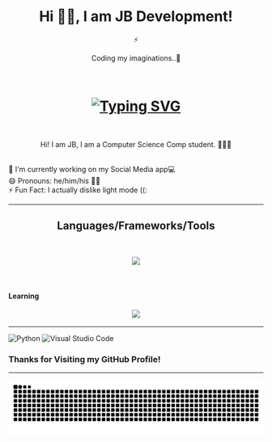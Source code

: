 <h1 align="center"> Hi 👋🏻, I am JB Development! </br> 
</h1>
<p align="center">  ⚡</p>
<p align="center">Coding my imaginations..🌃</p>
<p align="center">
 <a href=" https://ko-fi.com/jbdevelopment" target="_blank"><img alt="" src="https://img.shields.io/badge/Help%20Me-ffdd00?style=for-the-badge&logo=buy-me-a-coffee&logoColor=black" style="vertical-align:center" /></a></p>



<h1 align="center">
<a href="https://git.io/typing-svg"><img src="https://readme-typing-svg.demolab.com?font=Fira+Code&pause=1000&center=true&vCenter=true&width=500&lines=%3C+hi+there!+%2F%3E" alt="Typing SVG" /></a>
</h1>
<br>
<p align="center">
  Hi! I am JB, I am a Computer Science Comp student. 👨🏽‍💻
  </p>
  <p>
  <br>
  🌱 I'm currently working on my Social Media app💻
  <br>
  😄 Pronouns: he/him/his 👩🏻
  <br> 
  ⚡ Fun Fact: I actually dislike light mode ((:
  <br> 
  </p>

<hr>
<h2 align="center">Languages/Frameworks/Tools</h2>
<br>
<p align="center">
  <a href="https://skillicons.dev">
    <img src="https://skillicons.dev/icons?i=lua,js,tailwind,github,html,css,java,bootstrap,react,visualstudio," /><br>
  </a>
</p>
<br>
<h4>Learning</h4>
<p align="center">
  <a href="https://skillicons.dev">
    <img src="https://skillicons.dev/icons?i=py,ruby,firebase,mysql" />
  </a>
</p>
<hr>



![Python](https://img.shields.io/badge/python-3670A0?style=for-the-badge&logo=python&logoColor=ffdd54)
![Visual Studio Code](https://img.shields.io/badge/Visual%20Studio%20Code-0078d7.svg?style=for-the-badge&logo=visual-studio-code&logoColor=white)

### Thanks for Visiting my GitHub Profile!

---
<p align="center">
<img src="https://github.com/VishwaGauravIn/VishwaGauravIn/blob/output/github-contribution-grid-snake.svg">
</p>
